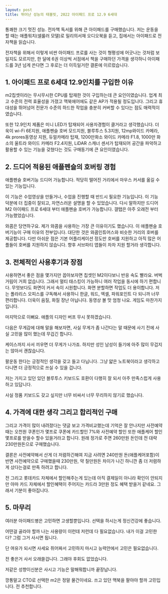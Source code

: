 ```yaml
---
layout: post
title: 뛰어난 성능의 태블릿, 2022 아이패드 프로 12.9 6세대
---
```


통쾌한 크기 멋진 성능. 전자책 독서를 위해 큰 아이패드를 구매했습니다. 저는 운동을 할 때는 애플워치(셀룰러 모델)로 밀리의서재 오디오북을 듣고, 집에서는 아이패드로 전자책을 읽습니다.

전자책을 위해서 이렇게 비싼 아이패드 프로를 사는 것이 형평성에 어긋나는 것처럼 보일지도 모르지만, 한 달에 6권 이상씩 서점에서 책을 구매하던 가격을 생각하니 아이패드를 3년 넘게 쓴다면 그 후로는 더 이득일거란 결론에 이르렀습니다.



<h2>1. 아이패드 프로 6세대 12.9인치를 구입한 이유</h2>
m2칩셋이라는 무시무시한 CPU를 탑재한 것이 구입하는데 큰 요인이였습니다. 업계 최고 수준의 전력 효율성을 가졌고 맥북에어에도 같은 AP가 적용될 정도입니다. 그리고 휴대성을 뛰어넘어 전문가 수준의 하드한 작업을 충분히 커버할 수 있다는 점도 매력적이였습니다.

또한 12.9인치 제품은 미니 LED가 탑재되어 사용자경험이 클거라고 생각했습니다. 더욱이 wi-Fi 6E지원, 애플펜슬 호버 모드지원, 블루투스 5.3지원, 12mp와이드 카메라, 4k prores동영상 지원, 듀얼카메라 탑재, 1200만화소 와이드 카메라 F1.8, 1000만 화소의 울트라 와이드 카메라 F2.4지원, LiDAR 스캐너 센서가 탑재되어 공간을 파악하고 활용할 수 있는 기능을 갖쳤다는 것도 구매동기에 큰 요인이였습니다. 



<h2>2. 드디어 적용된 애플펜슬의 호버링 경험</h2>
애플펜슬 호버기능 드디어 가능합니다. 적당히 떨어진 거리에서 마우스 커서를 옮길 수 있는 기능입니다.

이 기능은 수업영상을 만들거나, 수업을 진행할 때 반드시 필요한 기능입니다. 이 기능 덕분에 더 집중이 잘되고, 자연스러운 설명을 할 수 있었습니다. 다시 말하지만 드디어 M2 아이패드 프로 6세대 부터 애플펜슬 호버가 가능합니다. 갤탭은 아주 오래전 부터 가능했었습니다.

와콤은 당연하구요. 제가 와콤을 사용하는 가장 큰 이유이기도 했습니다. 이 애플펜슬 호버기능이 구매 이유의 전부입니다. 대단한 것은 와콤인튜어스와 비슷한 거리의 호버를 제공합니다. 다만 아쉬운 점은 기본 어플리케이션 정도만 호버를 지원하고 아직 많은 어플들이 호버를 지원하지 않습니다. 향후 서브파티 앱들이 차차 지원 할거라 생각합니다.



<h2>3. 전체적인 사용후기과 장점</h2>
사용하면서 좋은 점을 몇가지만 꼽아보자면 칩셋인 M2이다보니 반응 속도 빨라요. 버벅거림이 거희 없습니다. 그래서 멀티 태스킹이 가능하니 여러 작업을 동시에 하기 편합니다. 무엇보다도 화면이 커서 속이 시원합니다. 화면 분할하면 작업도 더 용이합니다. 저는 폴라리스 오피스를 구독해서 사용하니 한글, 워드, 엑셀, 파워포인트 다 되니까 너무 편리합니다. 더욱이 음질, 화질 장난 아닙니다. 동영상 볼 맛 엄청 나요. 게임도 마찬가지 입니다.

마지막으로 이뻐요. 애플의 디자인 버프 무시 못하겠습니다.

다음은 무게감에 대해 말을 해보자면, 사실 무게가 좀 나간다는 말 때문에 사기 전에 사실 고민을 많이 했는데 무겁긴 합니다.

케이스까지 사서 끼우면 더 무게가 나가죠. 하지만 성인 남성이 들기에 아주 많이 무겁지는 않아서 괜찮습니다. 

팔운동 한다는 긍정적인 생각을 갖고 들고 다닙니다. 그냥 얇은 노트북이라고 생각하고 다니면 더 긍정적으로 쓰실 수 있을 겁니다.

저는 가지고 있던 있던 블루투스 키보드도 호환이 다행히 잘 되서 아주 만족스럽게 사용하고 있답니다.

사실 정품 키보드도 갖고 싶지만 너무 비싸서 너무 무리하지 않기로 했습니다.



<h2>4. 가격에 대한 생각 그리고 합리적인 구매</h2>
그리고 가격이 많이 내려졌다는 댓글 보고 가격비교했는데 기억은 잘 안나지만 사전예약때는 오천원 쿠폰인가 몇프로 쿠폰에 카드할인 7%와 사전예약 할인 또한 애플케어 할인 몇프로를 받을수 할수 있을거라고 합니다. 원래 정가로 주면 260만원 돈인데 전 대략 230만원돈으로 구매했습니다.

결론은 사전예약해서 산게 더 저렴하긴해여 지금 사려면 240만원 돈(애플케어포함)이 반면 사전예약으로 구매했을때 230만원, 약 칠만원돈 차이가 나긴 하니깐 좀 더 저렴하게 샀다는걸로 만족 하려고 합니다.

전 그리고 롯데카드 자체에서 할인해주는게 있는데 아직 결제일이 아니라 확인이 안되지만 아마 카드 자체에서 할인혜택이 주어지는 카드라 3만원 정도 혜택 받을거 같네요. 그래서 기분이 좋아집니다.



<h2>5. 마무리</h2>
여러분 아이패드병은 고민하면 고생할뿐입니다. 선택을 하시는게 정신건강에 좋습니다.

어떤걸 골라야 할까 나는 사용량이 이런데 저런데 다 필요없습니다. 내가 이걸 고민한다? 그럼 그거 사시면 됩니다.

단 여유가 되시면 사세요 쥐어짜서 고민하지 마시고 능력안에서 고민은 필요없습니다.

전 좋은거 사서 오래쓸겁니다. 그래야 후회도 없었습니다.

저같은 성향이신분은 사시고 기능은 말해뭐합니까 끝장납니다.

깡통말고 CTO로 선택한 m2은 정말 물건이네요. 쓰고 있던 맥북을 팔아야 할까 고민입니다. 전 추천합니다.